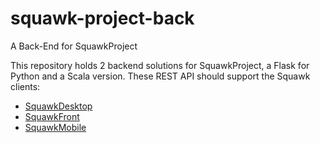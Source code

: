 # squawk-project-back
A Back-End for SquawkProject

This repository holds 2 backend solutions for SquawkProject, a Flask for Python and a Scala version. These REST API should
support the Squawk clients:
 - [SquawkDesktop](https://github.com/shadonovitch/squawk-project-desktop)  
 - [SquawkFront](https://github.com/shadonovitch/squawk-project-front)  
 - [SquawkMobile](https://github.com/shadonovitch/squawk-project-mobile)

